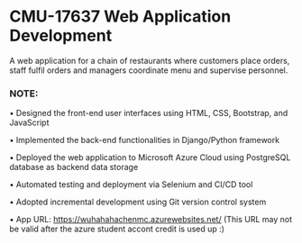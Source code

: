 # CMU-17637 Web Application Development

A web application for a chain of restaurants where customers place orders, staff fulfil orders and managers coordinate menu and supervise personnel. 

### NOTE:

• Designed the front-end user interfaces using HTML, CSS, Bootstrap, and JavaScript

• Implemented the back-end functionalities in Django/Python framework

• Deployed the web application to Microsoft Azure Cloud using PostgreSQL database as backend data storage

• Automated testing and deployment via Selenium and CI/CD tool

• Adopted incremental development using Git version control system

• App URL: https://wuhahahachenmc.azurewebsites.net/ (This URL may not be valid after the azure student accont credit is used up :)


